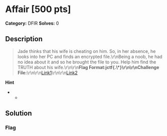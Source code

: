# Affair [500 pts]

**Category:** DFIR
**Solves:** 0

## Description
>Jade thinks that his wife is cheating on him. So, in her absence, he looks into her PC and finds an encrypted file.\r\nBeing a noob, he had no idea about it and so he brought the file to you. Help him find the TRUTH about his wife.\r\n\r\n**Flag Format:**jctf{.\\*}\r\n\r\n**Challenge File:**\r\n\r\n[Link1](https://mega.nz/file/vg5WSQoL#4r6GIm00Ogp0TxrFjIavFjMLK3RRlPS17caItVn0IaU)\r\n\r\n[Link2](https://terabox.com/s/15Zo6PE-zzzVJFVMR9zkOhg)

**Hint**
* -

## Solution

### Flag


